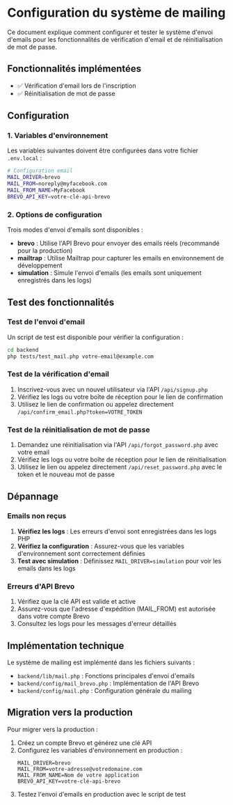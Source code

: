 # Configuration du système de mailing

Ce document explique comment configurer et tester le système d'envoi d'emails pour les fonctionnalités de vérification d'email et de réinitialisation de mot de passe.

## Fonctionnalités implémentées

- ✅ Vérification d'email lors de l'inscription
- ✅ Réinitialisation de mot de passe

## Configuration

### 1. Variables d'environnement

Les variables suivantes doivent être configurées dans votre fichier `.env.local` :

```bash
# Configuration email
MAIL_DRIVER=brevo
MAIL_FROM=noreply@myfacebook.com
MAIL_FROM_NAME=MyFacebook
BREVO_API_KEY=votre-clé-api-brevo
```

### 2. Options de configuration

Trois modes d'envoi d'emails sont disponibles :

- **brevo** : Utilise l'API Brevo pour envoyer des emails réels (recommandé pour la production)
- **mailtrap** : Utilise Mailtrap pour capturer les emails en environnement de développement
- **simulation** : Simule l'envoi d'emails (les emails sont uniquement enregistrés dans les logs)

## Test des fonctionnalités

### Test de l'envoi d'email

Un script de test est disponible pour vérifier la configuration :

```bash
cd backend
php tests/test_mail.php votre-email@example.com
```

### Test de la vérification d'email

1. Inscrivez-vous avec un nouvel utilisateur via l'API `/api/signup.php`
2. Vérifiez les logs ou votre boîte de réception pour le lien de confirmation
3. Utilisez le lien de confirmation ou appelez directement `/api/confirm_email.php?token=VOTRE_TOKEN`

### Test de la réinitialisation de mot de passe

1. Demandez une réinitialisation via l'API `/api/forgot_password.php` avec votre email
2. Vérifiez les logs ou votre boîte de réception pour le lien de réinitialisation
3. Utilisez le lien ou appelez directement `/api/reset_password.php` avec le token et le nouveau mot de passe

## Dépannage

### Emails non reçus

1. **Vérifiez les logs** : Les erreurs d'envoi sont enregistrées dans les logs PHP
2. **Vérifiez la configuration** : Assurez-vous que les variables d'environnement sont correctement définies
3. **Test avec simulation** : Définissez `MAIL_DRIVER=simulation` pour voir les emails dans les logs

### Erreurs d'API Brevo

1. Vérifiez que la clé API est valide et active
2. Assurez-vous que l'adresse d'expédition (MAIL_FROM) est autorisée dans votre compte Brevo
3. Consultez les logs pour les messages d'erreur détaillés

## Implémentation technique

Le système de mailing est implémenté dans les fichiers suivants :

- `backend/lib/mail.php` : Fonctions principales d'envoi d'emails
- `backend/config/mail_brevo.php` : Implémentation de l'API Brevo
- `backend/config/mail.php` : Configuration générale du mailing

## Migration vers la production

Pour migrer vers la production :

1. Créez un compte Brevo et générez une clé API
2. Configurez les variables d'environnement en production :
   ```
   MAIL_DRIVER=brevo
   MAIL_FROM=votre-adresse@votredomaine.com
   MAIL_FROM_NAME=Nom de votre application
   BREVO_API_KEY=votre-clé-api-brevo
   ```
3. Testez l'envoi d'emails en production avec le script de test
